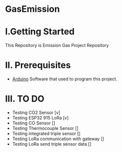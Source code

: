 # GasEmission

# I.Getting Started
This Repository is Emission Gas Project Repository

# II. Prerequisites

* [Arduino](Arduino.cc) Software that used to program this project.

# III. TO DO
- Testing CO2 Sensor [v]
- Testing ESP32 915 LoRa [v]
- Testing CO Sensor []
- Testing Thermocouple Sensor []
- Testing integrated triple sensor []
- Testing LoRa communication with gateway []
- Testing LoRa send triple sensor data []